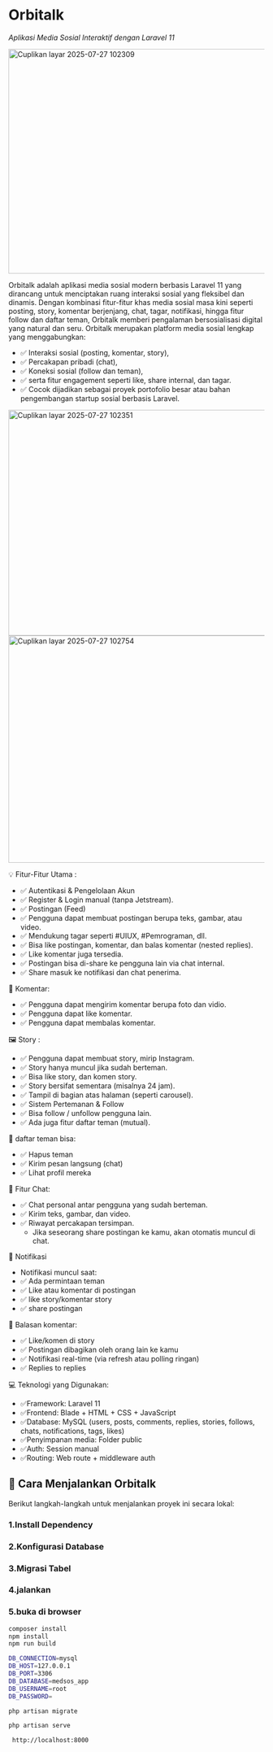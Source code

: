 # Orbitalk 
_Aplikasi Media Sosial Interaktif dengan Laravel 11_



 
 <img width="936" height="442" alt="Cuplikan layar 2025-07-27 102309" src="https://github.com/user-attachments/assets/776c3161-22a5-4c9a-a4b5-72c21ededbdd" />




Orbitalk adalah aplikasi media sosial modern berbasis Laravel 11 yang dirancang untuk menciptakan ruang interaksi sosial yang fleksibel dan dinamis. Dengan kombinasi fitur-fitur khas media sosial masa kini seperti posting, story, komentar berjenjang, chat, tagar, notifikasi, hingga fitur follow dan daftar teman, Orbitalk memberi pengalaman bersosialisasi digital yang natural dan seru.
Orbitalk merupakan platform media sosial lengkap yang menggabungkan:
- ✅ Interaksi sosial (posting, komentar, story),
- ✅ Percakapan pribadi (chat),
- ✅ Koneksi sosial (follow dan teman),
- ✅ serta fitur engagement seperti like, share internal, dan tagar.
- ✅ Cocok dijadikan sebagai proyek portofolio besar atau bahan pengembangan startup sosial berbasis Laravel.



<img width="934" height="444" alt="Cuplikan layar 2025-07-27 102351" src="https://github.com/user-attachments/assets/928753b3-4e0d-4fca-9f0e-4fc85bd8ecfa" />


<img width="937" height="447" alt="Cuplikan layar 2025-07-27 102754" src="https://github.com/user-attachments/assets/9cb26c88-0ddb-459d-84c0-045a46b2b4b4" />


💡 Fitur-Fitur Utama :
   - ✅ Autentikasi & Pengelolaan Akun
   - ✅ Register & Login manual (tanpa Jetstream).
   - ✅ Postingan (Feed)
   - ✅ Pengguna dapat membuat postingan berupa teks, gambar, atau video.
   - ✅ Mendukung tagar seperti #UIUX, #Pemrograman, dll.
   - ✅ Bisa like postingan, komentar, dan balas komentar (nested replies).
   - ✅ Like komentar juga tersedia.
   - ✅ Postingan bisa di-share ke pengguna lain via chat internal.
   - ✅ Share masuk ke notifikasi dan chat penerima.

💬 Komentar:
   - ✅ Pengguna dapat mengirim komentar berupa foto dan vidio.
   - ✅ Pengguna dapat like komentar.
   - ✅ Pengguna dapat membalas komentar.

🖼️ Story :
   - ✅ Pengguna dapat membuat story, mirip Instagram.
   - ✅ Story hanya muncul jika sudah berteman.
   - ✅ Bisa like story, dan komen story.
   - ✅ Story bersifat sementara (misalnya 24 jam).
   - ✅ Tampil di bagian atas halaman (seperti carousel).
   - ✅ Sistem Pertemanan & Follow
   - ✅ Bisa follow / unfollow pengguna lain.
   - ✅ Ada juga fitur daftar teman (mutual).

👥 daftar teman bisa:
   - ✅ Hapus teman
   - ✅ Kirim pesan langsung (chat)
   - ✅ Lihat profil mereka


📨 Fitur Chat:
   - ✅ Chat personal antar pengguna yang sudah berteman.
   - ✅ Kirim teks, gambar, dan video.
   - ✅ Riwayat percakapan tersimpan.
      - Jika seseorang share postingan ke kamu, akan otomatis muncul di chat.


🔔 Notifikasi
  - Notifikasi muncul saat:
  -  ✅ Ada permintaan teman
  -  ✅ Like atau komentar di postingan
  -  ✅ like story/komentar story
  -  ✅ share postingan

🔁 Balasan komentar:
   - ✅ Like/komen di story
   - ✅ Postingan dibagikan oleh orang lain ke kamu
   - ✅ Notifikasi real-time (via refresh atau polling ringan)
   - ✅ Replies to replies
  

💻 Teknologi yang Digunakan:
   - ✅Framework: Laravel 11
   - ✅Frontend: Blade + HTML + CSS + JavaScript
   - ✅Database: MySQL (users, posts, comments, replies, stories, follows, chats, notifications, tags, likes)
   - ✅Penyimpanan media: Folder public
   - ✅Auth: Session manual
   - ✅Routing: Web route + middleware auth


## 🚀 Cara Menjalankan Orbitalk

Berikut langkah-langkah untuk menjalankan proyek ini secara lokal:

### 1.Install Dependency
### 2.Konfigurasi Database
### 3.Migrasi Tabel
### 4.jalankan
### 5.buka di browser

```bash
composer install
npm install
npm run build
```

```bash
DB_CONNECTION=mysql
DB_HOST=127.0.0.1
DB_PORT=3306
DB_DATABASE=medsos_app
DB_USERNAME=root
DB_PASSWORD=
```


```bash
php artisan migrate
```
```bash
php artisan serve
```

```bash
 http://localhost:8000
```







